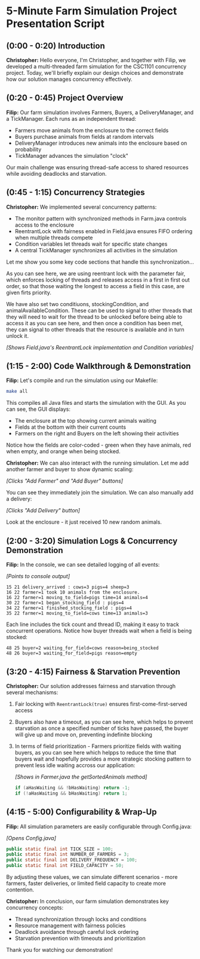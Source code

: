 # 5-Minute Farm Simulation Project Presentation Script

## (0:00 - 0:20) Introduction

**Christopher:**
Hello everyone, I'm Christopher, and together with Filip, we developed a multi-threaded farm simulation for the CSC1101 concurrency project. Today, we'll briefly explain our design choices and demonstrate how our solution manages concurrency effectively.

## (0:20 - 0:45) Project Overview

**Filip:**
Our farm simulation involves Farmers, Buyers, a DeliveryManager, and a TickManager. Each runs as an independent thread:

- Farmers move animals from the enclosure to the correct fields
- Buyers purchase animals from fields at random intervals
- DeliveryManager introduces new animals into the enclosure based on probability
- TickManager advances the simulation "clock"

Our main challenge was ensuring thread-safe access to shared resources while avoiding deadlocks and starvation.

## (0:45 - 1:15) Concurrency Strategies

**Christopher:**
We implemented several concurrency patterns:

- The monitor pattern with synchronized methods in Farm.java controls access to the enclosure
- ReentrantLock with fairness enabled in Field.java ensures FIFO ordering when multiple threads compete
- Condition variables let threads wait for specific state changes
- A central TickManager synchronizes all activities in the simulation

Let me show you some key code sections that handle this synchronization...

As you can see here, we are using reentrant lock with the parameter fair, which enforces locking of threads and releases access in a first in first out order, so that those waiting the longest to access a field in this case, are given firts priority.

We have also set two conditiuons, stockingCondition, and animalAvailableCondition. These can be used to signal to other threads that they will need to wait for the thread to be unlocked before being able to access it as you can see here, and then once a condition has been met, they can signal to other threads that the resource is available and in turn unlock it.

_[Shows Field.java's ReentrantLock implementation and Condition variables]_

## (1:15 - 2:00) Code Walkthrough & Demonstration

**Filip:**
Let's compile and run the simulation using our Makefile:

```bash
make all
```

This compiles all Java files and starts the simulation with the GUI. As you can see, the GUI displays:

- The enclosure at the top showing current animals waiting
- Fields at the bottom with their current counts
- Farmers on the right and Buyers on the left showing their activities

Notice how the fields are color-coded - green when they have animals, red when empty, and orange when being stocked.

**Christopher:**
We can also interact with the running simulation. Let me add another farmer and buyer to show dynamic scaling:

_[Clicks "Add Farmer" and "Add Buyer" buttons]_

You can see they immediately join the simulation. We can also manually add a delivery:

_[Clicks "Add Delivery" button]_

Look at the enclosure - it just received 10 new random animals.

## (2:00 - 3:20) Simulation Logs & Concurrency Demonstration

**Filip:**
In the console, we can see detailed logging of all events:

_[Points to console output]_

```
15 21 delivery_arrived : cows=3 pigs=4 sheep=3
16 22 farmer=1 took 10 animals from the enclosure.
16 22 farmer=1 moving_to_field=pigs time=14 animals=4
30 22 farmer=1 began_stocking_field : pigs=4
34 22 farmer=1 finished_stocking_field : pigs=4
35 22 farmer=1 moving_to_field=cows time=13 animals=3
```

Each line includes the tick count and thread ID, making it easy to track concurrent operations. Notice how buyer threads wait when a field is being stocked:

```
48 25 buyer=2 waiting_for_field=cows reason=being_stocked
48 26 buyer=3 waiting_for_field=pigs reason=empty
```

## (3:20 - 4:15) Fairness & Starvation Prevention

**Christopher:**
Our solution addresses fairness and starvation through several mechanisms:

1. Fair locking with `ReentrantLock(true)` ensures first-come-first-served access
2. Buyers also have a timeout, as you can see here, which helps to prevent starvation as once a specified number of ticks have passed, the buyer will give up and move on, preventing indefinite blocking

3. In terms of field prioritization - Farmers prioritize fields with waiting buyers, as you can see here which helpps to reduce the time that buyers wait and hopefully provides a more strategic stocking pattern to prevent less idle waiting accross our application:

   _[Shows in Farmer.java the getSortedAnimals method]_

   ```java
   if (aHasWaiting && !bHasWaiting) return -1;
   if (!aHasWaiting && bHasWaiting) return 1;
   ```

## (4:15 - 5:00) Configurability & Wrap-Up

**Filip:**
All simulation parameters are easily configurable through Config.java:

_[Opens Config.java]_

```java
public static final int TICK_SIZE = 100;
public static final int NUMBER_OF_FARMERS = 3;
public static final int DELIVERY_FREQUENCY = 100;
public static final int FIELD_CAPACITY = 50;
```

By adjusting these values, we can simulate different scenarios - more farmers, faster deliveries, or limited field capacity to create more contention.

**Christopher:**
In conclusion, our farm simulation demonstrates key concurrency concepts:

- Thread synchronization through locks and conditions
- Resource management with fairness policies
- Deadlock avoidance through careful lock ordering
- Starvation prevention with timeouts and prioritization

Thank you for watching our demonstration!
